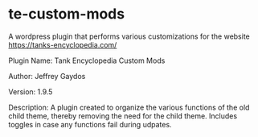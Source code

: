 # te-custom-mods

A wordpress plugin that performs various customizations for the website https://tanks-encyclopedia.com/

Plugin Name: Tank Encyclopedia Custom Mods

Author: Jeffrey Gaydos

Version: 1.9.5


Description: A plugin created to organize the various functions of the old child theme, thereby removing the need for the child theme. Includes toggles in case any functions fail during udpates.
